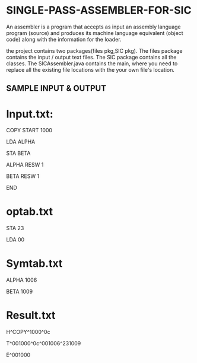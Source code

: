 # SINGLE-PASS-ASSEMBLER-FOR-SIC
An assembler is a program that accepts as input an assembly language program (source) and produces its machine language equivalent (object code) along with the information for the loader.

the project contains two packages(files pkg,SIC pkg).
The files package contains the input / output text files.
The SIC package contains all the classes. The SICAssembler.java contains the main, where you need to replace all the existing file locations with the your own file's location.


## SAMPLE INPUT & OUTPUT
# Input.txt:
COPY
START
1000

LDA
ALPHA

STA
BETA

ALPHA
RESW
1

BETA
RESW
1

END


# optab.txt
STA
23

LDA
00

# Symtab.txt
ALPHA
1006

BETA
1009

# Result.txt

H^COPY^1000^0c

T^001000^0c^001006^231009

E^001000

